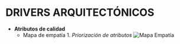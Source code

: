 # DRIVERS ARQUITECTÓNICOS

- **Atributos de calidad**
  - Mapa de empatía
        1. *Priorización de atributos*
        ![Mapa Empatía](https://github.com/juanCardona02/DocumentacionAgendVet/blob/main/Images/Mapa-Empatia/Priorizaci%C3%B3nAtributos.png)
       
 
